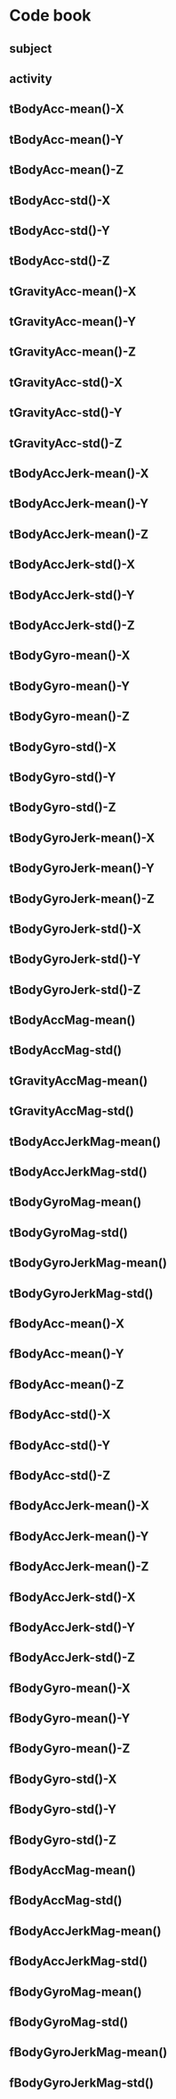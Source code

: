 # Code book

## subject	
## activity	
## tBodyAcc-mean()-X
## tBodyAcc-mean()-Y	
## tBodyAcc-mean()-Z	
## tBodyAcc-std()-X	
## tBodyAcc-std()-Y	
## tBodyAcc-std()-Z	
## tGravityAcc-mean()-X	
## tGravityAcc-mean()-Y	
## tGravityAcc-mean()-Z	
## tGravityAcc-std()-X	
## tGravityAcc-std()-Y	
## tGravityAcc-std()-Z	
## tBodyAccJerk-mean()-X	
## tBodyAccJerk-mean()-Y	
## tBodyAccJerk-mean()-Z	
## tBodyAccJerk-std()-X	
## tBodyAccJerk-std()-Y	
## tBodyAccJerk-std()-Z	
## tBodyGyro-mean()-X	
## tBodyGyro-mean()-Y	
## tBodyGyro-mean()-Z	
## tBodyGyro-std()-X	
## tBodyGyro-std()-Y	
## tBodyGyro-std()-Z	
## tBodyGyroJerk-mean()-X	
## tBodyGyroJerk-mean()-Y	
## tBodyGyroJerk-mean()-Z
## tBodyGyroJerk-std()-X	
## tBodyGyroJerk-std()-Y	
## tBodyGyroJerk-std()-Z	
## tBodyAccMag-mean()	
## tBodyAccMag-std()	
## tGravityAccMag-mean()	
## tGravityAccMag-std()	
## tBodyAccJerkMag-mean()	
## tBodyAccJerkMag-std()	
## tBodyGyroMag-mean()	
## tBodyGyroMag-std()	
## tBodyGyroJerkMag-mean()	
## tBodyGyroJerkMag-std()	
## fBodyAcc-mean()-X	
## fBodyAcc-mean()-Y	
## fBodyAcc-mean()-Z	
## fBodyAcc-std()-X	
## fBodyAcc-std()-Y	
## fBodyAcc-std()-Z	
## fBodyAccJerk-mean()-X	
## fBodyAccJerk-mean()-Y	
## fBodyAccJerk-mean()-Z	
## fBodyAccJerk-std()-X	
## fBodyAccJerk-std()-Y	
## fBodyAccJerk-std()-Z	
## fBodyGyro-mean()-X	
## fBodyGyro-mean()-Y	
## fBodyGyro-mean()-Z	
## fBodyGyro-std()-X	
## fBodyGyro-std()-Y	
## fBodyGyro-std()-Z	
## fBodyAccMag-mean()	
## fBodyAccMag-std()	
## fBodyAccJerkMag-mean()	
## fBodyAccJerkMag-std()	
## fBodyGyroMag-mean()	
## fBodyGyroMag-std()	
## fBodyGyroJerkMag-mean()	
## fBodyGyroJerkMag-std()
